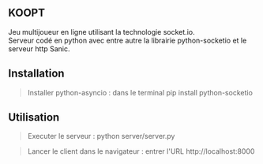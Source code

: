 KOOPT
-----
Jeu multijoueur en ligne utilisant la technologie socket.io.<br/>
Serveur codé en python avec entre autre la librairie python-socketio et le serveur http Sanic.

Installation
------------

> Installer python-asyncio :
dans le terminal pip install python-socketio

Utilisation
-----------

> Executer le serveur : 
python server/server.py

> Lancer le client dans le navigateur : 
entrer l'URL http://localhost:8000